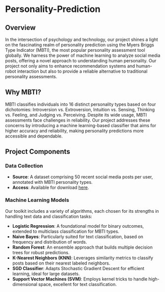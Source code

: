 # Personality-Prediction

## Overview

In the intersection of psychology and technology, our project shines a light on the fascinating realm of personality prediction using the Myers Briggs Type Indicator (MBTI), the most popular personality assessment tool globally. We harness the power of machine learning to analyze social media posts, offering a novel approach to understanding human personality. Our project not only aims to enhance recommendation systems and human-robot interaction but also to provide a reliable alternative to traditional personality assessments.

## Why MBTI?

MBTI classifies individuals into 16 distinct personality types based on four dichotomies: Introversion vs. Extroversion, Intuition vs. Sensing, Thinking vs. Feeling, and Judging vs. Perceiving. Despite its wide usage, MBTI assessments face challenges in reliability. Our project addresses these concerns by introducing a machine learning-based classifier that aims for higher accuracy and reliability, making personality predictions more accessible and dependable.

## Project Components

### Data Collection

- **Source**: A dataset comprising 50 recent social media posts per user, annotated with MBTI personality types.
- **Access**: Available for download [here](#https://www.kaggle.com/datasets/datasnaek/mbti-type?resource=download).

### Machine Learning Models

Our toolkit includes a variety of algorithms, each chosen for its strengths in handling text data and classification tasks:

- **Logistic Regression**: A foundational model for binary outcomes, extended to multiclass classification for MBTI types.
- **Naive Bayes**: Particularly suited for text classification, based on frequency and distribution of words.
- **Random Forest**: An ensemble approach that builds multiple decision trees for robust predictions.
- **K-Nearest Neighbors (KNN)**: Leverages similarity metrics to classify posts based on their nearest labeled neighbors.
- **SGD Classifier**: Adapts Stochastic Gradient Descent for efficient learning, ideal for large datasets.
- **Support Vector Machines (SVM)**: Employs kernel tricks to handle high-dimensional space, excellent for text classification.


